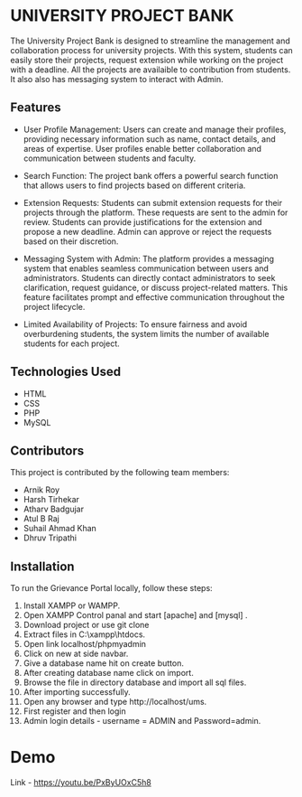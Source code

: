 # UNIVERSITY PROJECT BANK

The University Project Bank is designed to streamline the management and collaboration process for university projects. With this system, students can easily store their projects, request extension while working on the project with a deadline. All the projects are availaible to contribution from students. It also also has messaging system to interact with Admin.

## Features

- User Profile Management: Users can create and manage their profiles, providing necessary information such as name, contact details, and areas of expertise. User profiles enable better collaboration and communication between students and faculty.

- Search Function: The project bank offers a powerful search function that allows users to find projects based on different criteria.

- Extension Requests: Students can submit extension requests for their projects through the platform. These requests are sent to the admin for review. Students can provide justifications for the extension and propose a new deadline. Admin can approve or reject the requests based on their discretion.

- Messaging System with Admin: The platform provides a messaging system that enables seamless communication between users and administrators. Students can directly contact administrators to seek clarification, request guidance, or discuss project-related matters. This feature facilitates prompt and effective communication throughout the project lifecycle.

- Limited Availability of Projects: To ensure fairness and avoid overburdening students, the system limits the number of available students for each project.

## Technologies Used

- HTML
- CSS
- PHP
- MySQL

## Contributors

This project is contributed by the following team members:

- Arnik Roy
- Harsh Tirhekar
- Atharv Badgujar
- Atul B Raj
- Suhail Ahmad Khan 
- Dhruv Tripathi

## Installation

To run the Grievance Portal locally, follow these steps:
1. Install XAMPP or WAMPP.
2. Open XAMPP Control panal and start [apache] and [mysql] .
3. Download project or use git clone
4. Extract files in C:\\xampp\htdocs\.
5. Open link localhost/phpmyadmin
6. Click on new at side navbar.
7. Give a database name hit on create button.
8. After creating database name click on import.
9. Browse the file in directory database and import all sql files.
10. After importing successfully.
11. Open any browser and type http://localhost/ums.
12. First register and then login
13. Admin login details - username = ADMIN and Password=admin.

# Demo 
Link - https://youtu.be/PxByUOxC5h8
